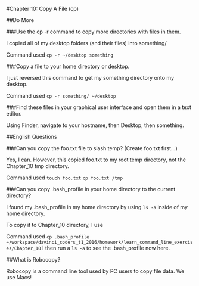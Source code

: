 #Chapter 10: Copy A File (cp)

##Do More

###Use the cp -r command to copy more directories with files in them.

I copied all of my desktop folders (and their files) into something/

Command used `cp -r ~/desktop something`

###Copy a file to your home directory or desktop.

I just reversed this command to get my something directory onto my desktop.

Command used `cp -r something/ ~/desktop`

###Find these files in your graphical user interface and open them in a text editor.

Using Finder, navigate to your hostname, then Desktop, then something.

##English Questions

###Can you copy the foo.txt file to slash temp?  (Create foo.txt first...)

Yes, I can. However, this copied foo.txt to my root temp directory, not the Chapter_10 tmp directory.

Command used `touch foo.txt` 
`cp foo.txt /tmp`

###Can you copy .bash_profile in your home directory to the current directory?

I found my .bash_profile in my home directory by using `ls -a` inside of my home directory.

To copy it to Chapter_10 directory, I use 

Command used `cp .bash_profile ~/workspace/davinci_coders_t1_2016/homework/learn_command_line_exercises/Chapter_10`
I then run a `ls -a` to see the .bash_profile now here.

##What is Robocopy?

Robocopy is a command line tool used by PC users to copy file data. We use Macs!
